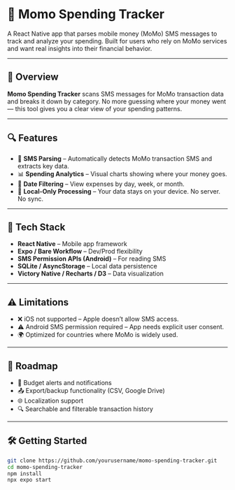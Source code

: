 # 📱 Momo Spending Tracker

A React Native app that parses mobile money (MoMo) SMS messages to track and analyze your spending. Built for users who rely on MoMo services and want real insights into their financial behavior.

---

## 🚀 Overview

**Momo Spending Tracker** scans SMS messages for MoMo transaction data and breaks it down by category. No more guessing where your money went — this tool gives you a clear view of your spending patterns.

---

## 🔍 Features

- 📩 **SMS Parsing** – Automatically detects MoMo transaction SMS and extracts key data.
- 📊 **Spending Analytics** – Visual charts showing where your money goes.
- 📅 **Date Filtering** – View expenses by day, week, or month.
- 🔐 **Local-Only Processing** – Your data stays on your device. No server. No sync.

---

## 🧰 Tech Stack

- **React Native** – Mobile app framework
- **Expo / Bare Workflow** – Dev/Prod flexibility
- **SMS Permission APIs (Android)** – For reading SMS
- **SQLite / AsyncStorage** – Local data persistence
- **Victory Native / Recharts / D3** – Data visualization

---

## ⚠️ Limitations

- ❌ iOS not supported – Apple doesn’t allow SMS access.
- ⚠️ Android SMS permission required – App needs explicit user consent.
- 🌍 Optimized for countries where MoMo is widely used.

---

## 🔮 Roadmap

- 🔔 Budget alerts and notifications
- 📤 Export/backup functionality (CSV, Google Drive)
- 🌐 Localization support
- 🔍 Searchable and filterable transaction history

---

## 🛠️ Getting Started

```bash
git clone https://github.com/yourusername/momo-spending-tracker.git
cd momo-spending-tracker
npm install
npx expo start
